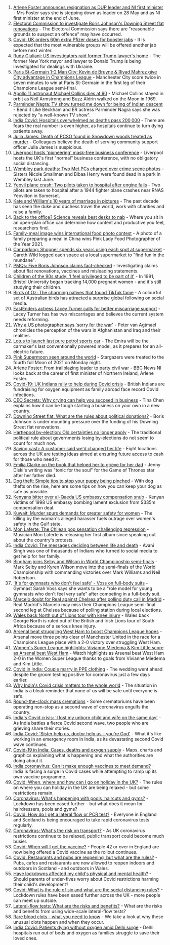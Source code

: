 1. [Arlene Foster announces resignation as DUP leader and NI first minister](https://www.bbc.co.uk/news/uk-northern-ireland-56910045) - Mrs Foster says she is stepping down as leader on 28 May and as NI first minister at the end of June.
2. [Electoral Commission to investigate Boris Johnson's Downing Street flat renovations](https://www.bbc.co.uk/news/uk-politics-56915307) - The Electoral Commission says there are "reasonable grounds to suspect an offence" may have occurred.
3. [Covid: UK orders 60m extra Pfizer doses for booster jabs](https://www.bbc.co.uk/news/uk-56921018) - It is expected that the most vulnerable groups will be offered another jab before next winter.
4. [Rudy Giuliani: US investigators raid former Trump lawyer's home](https://www.bbc.co.uk/news/world-us-canada-56921179) - The former New York mayor and lawyer to Donald Trump is being investigated for dealings with Ukraine.
5. [Paris St-Germain 1-2 Man City: Kevin de Bruyne & Riyad Mahrez give City advantage in Champions League](https://www.bbc.co.uk/sport/football/56880443) - Manchester City score twice in seven minutes to win at Paris St-Germain in the first leg of their Champions League semi-final.
6. [Apollo 11 astronaut Michael Collins dies at 90](https://www.bbc.co.uk/news/world-us-canada-56921562) - Michael Collins stayed in orbit as Neil Armstrong and Buzz Aldrin walked on the Moon in 1969.
7. [Parminder Nagra: TV show turned me down for being of Indian descent](https://www.bbc.co.uk/news/entertainment-arts-56915260) - Bend it Like Beckham and ER actress Parminder Nagra says she was rejected by "a well-known TV show".
8. [India Covid: Hospitals overwhelmed as deaths pass 200,000](https://www.bbc.co.uk/news/world-asia-56919924) - There are fears the real number is even higher, as hospitals continue to turn dying patients away.
9. [Julia James: Death of PCSO found in Snowdown woods treated as murder](https://www.bbc.co.uk/news/uk-england-kent-56916344) - Colleagues believe the death of serving community support officer Julia James is suspicious.
10. [Liverpool hosts 'pioneering' mask-free business conference](https://www.bbc.co.uk/news/business-56915697) - Liverpool hosts the UK's first "normal" business conference, with no obligatory social distancing.
11. [Wembley park deaths: Two Met PCs charged over crime scene photos](https://www.bbc.co.uk/news/uk-england-london-56916822) - Sisters Nicole Smallman and Bibaa Henry were found dead in a park in Wembley last June.
12. [Yeovil plane crash: Two pilots taken to hospital after engine fails](https://www.bbc.co.uk/news/uk-england-somerset-56920390) - Two pilots are taken to hospital after a 1944 fighter plane crashes near RNAS Yeovilton in Somerset.
13. [Kate and William's 10 years of marriage in pictures](https://www.bbc.co.uk/news/uk-56900811) - The past decade has seen the duke and duchess travel the world, work with charities and raise a family.
14. [Back to the office? Science reveals best desks to nab](https://www.bbc.co.uk/news/health-56886313) - Where you sit in an open-plan office can determine how content and productive you feel, researchers find.
15. [Family-meal image wins international food photo contest](https://www.bbc.co.uk/news/in-pictures-56820167) - A photo of a family preparing a meal in China wins Pink Lady Food Photographer of the Year 2021.
16. [Car parking: Shopper spends six years using each spot at supermarket](https://www.bbc.co.uk/news/uk-england-london-56916050) - Gareth Wild logged each space at a local supermarket to "find fun in the mundane".
17. [PMQs: Five Boris Johnson claims fact-checked](https://www.bbc.co.uk/news/56915918) - Investigating claims about flat renovations, vaccines and misleading statements.
18. [Children of the 90s study: 'I feel privileged to be part of it'](https://www.bbc.co.uk/news/uk-56901164) - In 1991, Bristol University began tracking 14,000 pregnant women - and it's still studying their children.
19. [Birds of Oz: The charming natives that found TikTok fame](https://www.bbc.co.uk/news/world-australia-56883027) - A colourful set of Australian birds has attracted a surprise global following on social media.
20. [EastEnders actress Lacey Turner calls for better miscarriage support](https://www.bbc.co.uk/news/uk-56904891) - Lacey Turner has has two miscarriages and believes the current system needs reforming.
21. [Why a US photographer says 'sorry for the war'](https://www.bbc.co.uk/news/world-us-canada-56859337) - Peter van Agtmael chronicles the perception of the wars in Afghanistan and Iraq and their realities.
22. [Lotus to launch last pure petrol sports car](https://www.bbc.co.uk/news/business-56906504) - The Emira will be the carmaker's last conventionally powered model, as it prepares for an all-electric future.
23. [Pink Supermoon seen around the world](https://www.bbc.co.uk/news/in-pictures-56900164) - Stargazers were treated to the fourth full Moon of 2021 on Monday night.
24. [Arlene Foster: From trailblazing leader to party civil war](https://www.bbc.co.uk/news/uk-northern-ireland-38320780) - BBC News NI looks back at the career of first minister of Northern Ireland, Arlene Foster.
25. [Covid-19: UK Indians rally to help during Covid crisis](https://www.bbc.co.uk/news/uk-56909285) - British Indians are fundraising for oxygen equipment as family abroad face record Covid infections.
26. [CEO Secrets: Why crying can help you succeed in business](https://www.bbc.co.uk/news/business-56683783) - Tina Chen explains how it can be tough starting a business on your own in a new country.
27. [Downing Street flat: What are the rules about political donations?](https://www.bbc.co.uk/news/uk-politics-56893165) - Boris Johnson is under mounting pressure over the funding of his Downing Street flat renovations.
28. [Hartlepool by-election: Old certainties no longer apply](https://www.bbc.co.uk/news/uk-politics-56859750) - The traditional political rule about governments losing by-elections do not seem to count for much now.
29. [Saving cash: A customer said we'd changed her life](https://www.bbc.co.uk/news/business-56892375) - Eight locations across the UK are testing ideas aimed at ensuring future access to cash for those who need it.
30. [Emilia Clarke on the book that helped her to grieve for her dad](https://www.bbc.co.uk/news/entertainment-arts-56843499) - Jenny Diski's writing was "tonic for the soul" for the Game of Thrones star after her father died.
31. [Dog theft: Simple tips to stop your puppy being pinched](https://www.bbc.co.uk/news/newsbeat-56899774) - With dog thefts on the rise, here are some tips on how you can keep your dog as safe as possible.
32. [Kenyans bitter over al-Qaeda US embassy compensation snub](https://www.bbc.co.uk/news/world-africa-56759771) - Kenyan victims of 1998 US embassy bombing lament exclusion from $335m compensation deal.
33. [Kuwait: Murder spurs demands for greater safety for women](https://www.bbc.co.uk/news/world-middle-east-56899653) - The killing by the woman's alleged harasser fuels outrage over women's safety in the Gulf state.
34. [Mon Laferte: The Chilean pop sensation challenging repression](https://www.bbc.co.uk/news/world-latin-america-56899171) - Musician Mon Laferte is releasing her first album since speaking out about the country's protests.
35. [India Covid: The messages deciding between life and death](https://www.bbc.co.uk/news/world-asia-india-56882037) - Avani Singh was one of thousands of Indians who turned to social media to get help for her family.
36. [Bingham joins Selby and Wilson in World Championship semi-finals](https://www.bbc.co.uk/sport/snooker/56917371) - Mark Selby and Kyren Wilson move into the semi-finals of the World Championship with commanding victories over Mark Williams and Neil Robertson.
37. ['It's for gymnasts who don't feel safe' - Voss on full-body suits](https://www.bbc.co.uk/sport/gymnastics/56906863) - Gymnast Sarah Voss says she wants to be a "role model for young gymnasts who don't feel very safe" after competing in a full-body suit.
38. [Marcelo doubt for Real against Chelsea after polling duty call in Madrid](https://www.bbc.co.uk/sport/football/56915346) - Real Madrid's Marcelo may miss their Champions League semi-final second leg at Chelsea because of polling station during local elections.
39. [Wales back North out of Lions tour with knee injury](https://www.bbc.co.uk/sport/rugby-union/56913566) - Wales back George North is ruled out of the British and Irish Lions tour of South Africa because of a serious knee injury.
40. [Arsenal beat struggling West Ham to boost Champions League hopes](https://www.bbc.co.uk/sport/football/56788613) - Arsenal move three points clear of Manchester United in the race for a Champions League place with a 2-0 victory over struggling West Ham.
41. [Women's Super League highlights: Vivianne Miedema & Kim Little score as Arsenal beat West Ham](https://www.bbc.co.uk/sport/av/football/56923727) - Watch highlights as Arsenal beat West Ham 2-0 in the Women Super League thanks to goals from Vivianne Miedema and Kim Little.
42. [Covid in India: Couple marry in PPE clothing](https://www.bbc.co.uk/news/world-asia-india-56916354) - The wedding went ahead despite the groom testing positive for coronavirus just a few days earlier.
43. [Why India's Covid crisis matters to the whole world](https://www.bbc.co.uk/news/world-asia-india-56907007) - The situation in India is a bleak reminder that none of us will be safe until everyone is safe.
44. [Round-the-clock mass cremations](https://www.bbc.co.uk/news/in-pictures-56913348) - Some crematoriums have been operating non-stop as a second wave of coronavirus engulfs the country.
45. [India's Covid crisis: 'I lost my unborn child and wife on the same day'](https://www.bbc.co.uk/news/world-asia-india-56908383) - As India battles a fierce Covid second wave, two people who are grieving share their stories.
46. [India Covid: 'Sister help us, doctor help us - you’re God'](https://www.bbc.co.uk/news/world-asia-india-56901163) - What it's like working in an emergency room in India, as its devastating second Covid wave continues.
47. [Covid-19 in India: Cases, deaths and oxygen supply](https://www.bbc.co.uk/news/world-asia-india-56891016) - Maps, charts and graphics explaining what is happening and what the authorities are doing about it.
48. [India coronavirus: Can it make enough vaccines to meet demand?](https://www.bbc.co.uk/news/world-asia-india-55571793) - India is facing a surge in Covid cases while attempting to ramp up its own vaccine programme.
49. [Covid: When, where and how can I go on holiday in the UK?](https://www.bbc.co.uk/news/explainers-52646738) - The rules on where you can holiday in the UK are being relaxed - but some restrictions remain.
50. [Coronavirus: What's happening with pools, haircuts and gyms?](https://www.bbc.co.uk/news/explainers-53349989) - Lockdown has been eased further - but what does it mean for hairdressers, pools and gyms?
51. [Covid: How do I get a lateral flow or PCR test?](https://www.bbc.co.uk/news/health-51943612) - Everyone in England and Scotland is being encouraged to take rapid coronavirus tests regularly.
52. [Coronavirus: What's the risk on transport?](https://www.bbc.co.uk/news/health-51736185) - As UK coronavirus restrictions continue to be relaxed, public transport could become much busier.
53. [Covid: When will I get the vaccine?](https://www.bbc.co.uk/news/health-55045639) - People 42 or over in England are now being offered a Covid vaccine as the rollout continues.
54. [Covid: Restaurants and pubs are reopening, but what are the rules?](https://www.bbc.co.uk/news/business-52977388) - Pubs, cafes and restaurants are now allowed to reopen indoors and outdoors in Scotland - and outdoors in Wales.
55. [Have lockdowns affected my child's physical and mental health?](https://www.bbc.co.uk/news/explainers-55936928) - Should parents of under-fives worry about Covid restrictions harming their child's development?
56. [Covid: What is the rule of six and what are the social distancing rules?](https://www.bbc.co.uk/news/uk-51506729) - Lockdown rules have been eased further across the UK - more people can meet up outside.
57. [Lateral-flow tests: What are the risks and benefits?](https://www.bbc.co.uk/news/56675624) - What are the risks and benefits from using wide-scale lateral-flow tests?
58. [Rare blood clots - what you need to know](https://www.bbc.co.uk/news/health-56674796) - We take a look at why these unusual clots happen and when they occur.
59. [India Covid: Patients dying without oxygen amid Delhi surge](https://www.bbc.co.uk/news/56876695) - Delhi hospitals run out of beds and oxygen as families struggle to save their loved ones.
